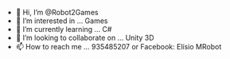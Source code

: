- 👋 Hi, I’m @Robot2Games
- 👀 I’m interested in ... Games
- 🌱 I’m currently learning ... C#
- 💞️ I’m looking to collaborate on ... Unity 3D
- 📫 How to reach me ...  935485207 or Facebook: Elísio MRobot 

<!---
Robot2Games/Robot2Games is a ✨ special ✨ repository because its `README.md` (this file) appears on your GitHub profile.
You can click the Preview link to take a look at your changes.
--->
